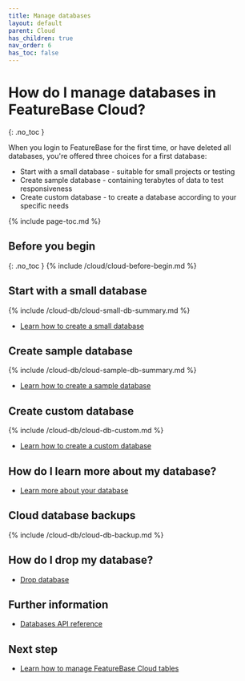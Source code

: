 ```yaml
---
title: Manage databases
layout: default
parent: Cloud
has_children: true
nav_order: 6
has_toc: false
---
```


# How do I manage databases in FeatureBase Cloud?
{: .no_toc }

When you login to FeatureBase for the first time, or have deleted all databases, you're offered three choices for a first database:

* Start with a small database - suitable for small projects or testing
* Create sample database - containing terabytes of data to test responsiveness
* Create custom database - to create a database according to your specific needs

{% include page-toc.md %}

## Before you begin
{: .no_toc }
{% include /cloud/cloud-before-begin.md %}

## Start with a small database

{% include /cloud-db/cloud-small-db-summary.md %}

* [Learn how to create a small database](/docs/cloud/cloud-databases/cloud-db-create-custom-small)

## Create sample database

{% include /cloud-db/cloud-sample-db-summary.md %}

* [Learn how to create a sample database](/docs/cloud/cloud-databases/cloud-db-create-custom-sample)

## Create custom database

{% include /cloud-db/cloud-db-custom.md %}

* [Learn how to create a custom database](/docs/cloud/cloud-databases/cloud-db-create-custom-custom)

## How do I learn more about my database?

* [Learn more about your database](/docs/cloud/cloud-databases/cloud-db-metrics)

## Cloud database backups

{% include /cloud-db/cloud-db-backup.md %}

## How do I drop my database?

* [Drop database](/docs/cloud/cloud-databases/cloud-db-delete)

## Further information

* [Databases API reference](https://api-docs-featurebase-cloud.redoc.ly/latest#tag/Databases)

## Next step

* [Learn how to manage FeatureBase Cloud tables](/docs/cloud/cloud-tables/cloud-table-manage)
